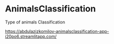 # AnimalsClassification
Type of animals Classification


https://abdulazizkomilov-animalsclassification-app-i20po6.streamlitapp.com/
